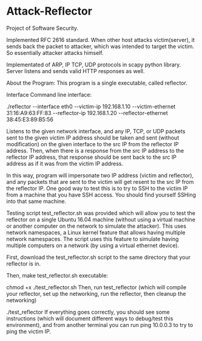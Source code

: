 # Attack-Reflector
Project of Software Security. 

Implemented RFC 2616 standard. 
When other host attacks victim(server), it sends back the packet to attacker, which was intended to target the victim. So essentially attacker 
attacks himself.

Implementated of ARP, IP  TCP, UDP protocols in scapy python library. Server listens and sends valid HTTP responses as well.


About the Program: 
This program is  a single executable, called reflector.

Interface
Command line interface:

./reflector --interface eth0 --victim-ip 192.168.1.10  --victim-ethernet 31:16:A9:63:FF:83 --reflector-ip 192.168.1.20 --reflector-ethernet 38:45:E3:89:B5:56

Listens to the given network interface, and any IP, TCP, or UDP packets sent to the given victim IP address should be taken and sent (without modification) on the given interface to the src IP from the reflector IP address. Then, when there is a response from the src IP address to the reflector IP address, that response should be sent back to the src IP address as if it was from the victim IP address.

In this way, program will impersonate two IP address (victim and reflector), and any packets that are sent to the victim will get resent to the src IP from the reflector IP. One good way to test this is to try to SSH to the victim IP from a machine that you have SSH access. You should find yourself SSHing into that same machine.


Testing
 script test_reflector.sh was provided which will allow you to test the reflector on a single Ubuntu 16.04 machine (without using a virtual machine or another computer on the network to simulate the attacker). This uses network namespaces, a Linux kernel feature that allows having multiple network namespaces. The script uses this feature to simulate having multiple computers on a network (by using a virtual ethernet device). 

First, download the test_reflector.sh script to the same directory that your reflector is in.

Then, make test_reflector.sh executable:

chmod +x ./test_reflector.sh
Then, run test_reflector (which will compile your reflector, set up the networking, run the reflector, then cleanup the networking)

./test_reflector
If everything goes correctly, you should see some instructions (which will document different ways to debug/test this environment), and from another terminal you can run ping 10.0.0.3 to try to ping the victim IP.
